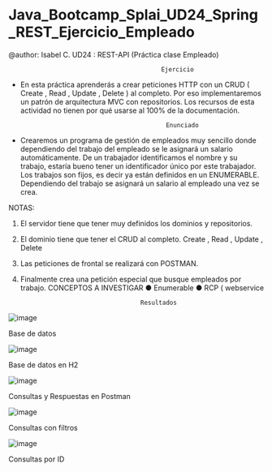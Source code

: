 # Java_Bootcamp_Splai_UD24_Spring_REST_Ejercicio_Empleado

@author: Isabel C.
UD24 : REST-API (Práctica clase Empleado)


                                              Ejercicio
                                              
                                              

- En esta práctica aprenderás a crear peticiones HTTP con un CRUD ( Create , Read ,
  Update , Delete ) al completo. Por eso implementaremos un patrón de arquitectura MVC
  con repositorios. Los recursos de esta actividad no tienen por qué usarse al 100% de la
  documentación.
  
  
                                              Enunciado
- Crearemos un programa de gestión de empleados muy sencillo donde dependiendo del
  trabajo del empleado se le asignará un salario automáticamente. De un trabajador
  identificamos el nombre y su trabajo, estaría bueno tener un identificador único por este
  trabajador. Los trabajos son fijos, es decir ya están definidos en un ENUMERABLE.
  Dependiendo del trabajo se asignará un salario al empleado una vez se crea.
  
  
NOTAS:
  1. El servidor tiene que tener muy definidos los dominios y repositorios.
  2. El dominio tiene que tener el CRUD al completo. Create , Read , Update , Delete
  3. Las peticiones de frontal se realizará con POSTMAN.
  4. Finalmente crea una petición especial que busque empleados por trabajo.
  CONCEPTOS A INVESTIGAR
  ● Enumerable
  ● RCP ( webservice
  
  
                                          Resultados
                                          
                                          
  ![image](https://user-images.githubusercontent.com/36207623/155763811-efb98a5c-7197-41ca-af67-555031dca8ae.png)


   Base de datos 
   
   
   ![image](https://user-images.githubusercontent.com/36207623/155764068-5d53a581-67a8-4c81-b9b7-27b1aab6e6ac.png)

  Base de datos en H2
  
  
  ![image](https://user-images.githubusercontent.com/36207623/155764219-0cb332bf-dd02-4301-80ae-d6ab9a47c1dc.png)
  
   Consultas y Respuestas en Postman

  
  ![image](https://user-images.githubusercontent.com/36207623/155764420-dd45030b-5671-45f8-964f-ef7a0ac4f137.png)

  Consultas con filtros
  
  ![image](https://user-images.githubusercontent.com/36207623/155764625-2057ac19-3054-4866-942c-16a1393a954a.png)


  Consultas por ID
